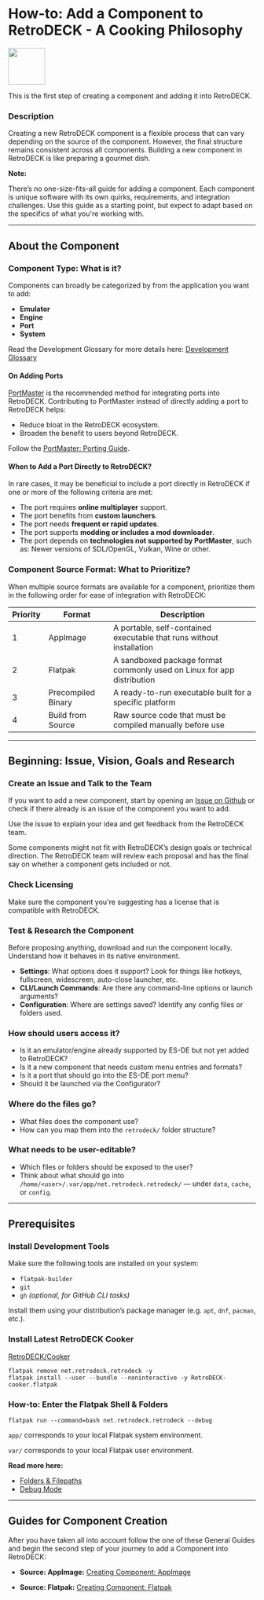 # How-to: Add a Component to RetroDECK - A Cooking Philosophy

<img src="../../../../wiki_icons/retrodeck/icon-component.svg" width="75">

This is the first step of creating a component and adding it into RetroDECK.

### Description

Creating a new RetroDECK component is a flexible process that can vary depending on the source of the component. However, the final structure remains consistent across all components. Building a new component in RetroDECK is like preparing a gourmet dish.

**Note:**

There’s no one-size-fits-all guide for adding a component. Each component is unique software with its own quirks, requirements, and integration challenges. Use this guide as a starting point, but expect to adapt based on the specifics of what you're working with.

---

## About the Component

### Component Type: What is it?

Components can broadly be categorized by from the application you want to add:

- **Emulator**
- **Engine**
- **Port**
- **System**

Read the Development Glossary for more details here: [Development Glossary](../../development-glossary.md) 

#### On Adding Ports

[PortMaster](https://portmaster.games/) is the recommended method for integrating ports into RetroDECK. Contributing to PortMaster instead of directly adding a port to RetroDECK helps:

- Reduce bloat in the RetroDECK ecosystem.
- Broaden the benefit to users beyond RetroDECK.

Follow the [PortMaster: Porting Guide](https://portmaster.games/porting.html).

#### When to Add a Port Directly to RetroDECK?

In rare cases, it may be beneficial to include a port directly in RetroDECK if one or more of the following criteria are met:

- The port requires **online multiplayer** support.
- The port benefits from **custom launchers**.
- The port needs **frequent or rapid updates**.
- The port supports **modding or includes a mod downloader**.
- The port depends on **technologies not supported by PortMaster**, such as: Newer versions of SDL/OpenGL, Vulkan, Wine or other.


### Component Source Format: What to Prioritize?

When multiple source formats are available for a component, prioritize them in the following order for ease of integration with RetroDECK:


| Priority | Format              | Description                                                                 |
|----------|---------------------|-----------------------------------------------------------------------------|
| 1        | AppImage            | A portable, self-contained executable that runs without installation        |
| 2        | Flatpak             | A sandboxed package format commonly used on Linux for app distribution      |
| 3        | Precompiled Binary  | A ready-to-run executable built for a specific platform                     |
| 4        | Build from Source   | Raw source code that must be compiled manually before use                   |



---

## Beginning: Issue, Vision, Goals and Research

### Create an Issue and Talk to the Team

If you want to add a new component, start by opening an [Issue on Github](https://github.com/RetroDECK/RetroDECK/issues) or check if there already is an issue of the component you want to add. 

Use the issue to explain your idea and get feedback from the RetroDECK team.

Some components might not fit with RetroDECK’s design goals or technical direction. The RetroDECK team will review each proposal and has the final say on whether a component gets included or not.


### Check Licensing

Make sure the component you're suggesting has a license that is compatible with RetroDECK.


### Test & Research the Component

Before proposing anything, download and run the component locally. Understand how it behaves in its native environment.

- **Settings**: What options does it support? Look for things like hotkeys, fullscreen, widescreen, auto-close launcher, etc.
- **CLI/Launch Commands**: Are there any command-line options or launch arguments?
- **Configuration**: Where are settings saved? Identify any config files or folders used.


### How should users access it?

- Is it an emulator/engine already supported by ES-DE but not yet added to RetroDECK?
- Is it a new component that needs custom menu entries and formats?
- Is it a port that should go into the ES-DE port menu?
- Should it be launched via the Configurator?

### Where do the files go?

- What files does the component use?
- How can you map them into the `retrodeck/` folder structure?


### What needs to be user-editable?

- Which files or folders should be exposed to the user?
- Think about what should go into `/home/<user>/.var/app/net.retrodeck.retrodeck/` — under `data`, `cache`, or `config`.


---

## Prerequisites

### Install Development Tools 

Make sure the following tools are installed on your system:

- `flatpak-builder`
- `git`
- `gh` *(optional, for GitHub CLI tasks)*

Install them using your distribution’s package manager (e.g. `apt`, `dnf`, `pacman`, etc.).

### Install Latest RetroDECK Cooker

[RetroDECK/Cooker](https://github.com/RetroDECK/Cooker)

```
flatpak remove net.retrodeck.retrodeck -y
flatpak install --user --bundle --noninteractive -y RetroDECK-cooker.flatpak 
```

### How-to: Enter the Flatpak Shell & Folders

```
flatpak run --command=bash net.retrodeck.retrodeck --debug
```

`app/` corresponds to your local Flatpak system environment.

`var/` corresponds to your local Flatpak user environment.

**Read more here:** 

- [Folders & Filepaths](../../general/folders-filepaths.md)
- [Debug Mode](../../general/debug-mode.md)

---

##  Guides for Component Creation

After you have taken all into account follow the one of these General Guides and begin the second step of your journey to add a Component into RetroDECK:

- **Source: AppImage:** [Creating Component: AppImage](component-create-appimage.md)

- **Source: Flatpak:** [Creating Component: Flatpak](component-create-flatpak.md)
